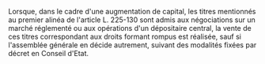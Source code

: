 Lorsque, dans le cadre d'une augmentation de capital, les titres mentionnés au premier alinéa de l'article L. 225-130 sont admis aux négociations sur un marché réglementé ou aux opérations d'un dépositaire central, la vente de ces titres correspondant aux droits formant rompus est réalisée, sauf si l'assemblée générale en décide autrement, suivant des modalités fixées par décret en Conseil d'Etat.
